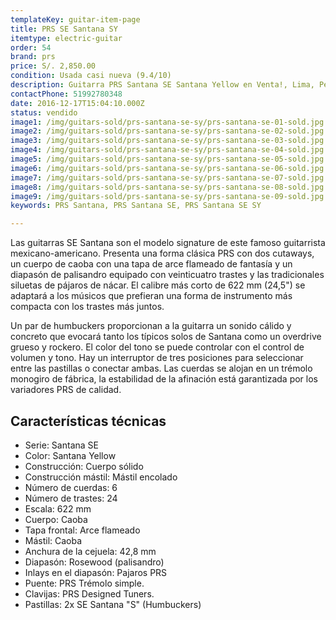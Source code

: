 ```yaml
---
templateKey: guitar-item-page
title: PRS SE Santana SY
itemtype: electric-guitar
order: 54
brand: prs
price: S/. 2,850.00
condition: Usada casi nueva (9.4/10)
description: Guitarra PRS Santana SE Santana Yellow en Venta!, Lima, Peru
contactPhone: 51992780348
date: 2016-12-17T15:04:10.000Z
status: vendido
image1: /img/guitars-sold/prs-santana-se-sy/prs-santana-se-01-sold.jpg
image2: /img/guitars-sold/prs-santana-se-sy/prs-santana-se-02-sold.jpg
image3: /img/guitars-sold/prs-santana-se-sy/prs-santana-se-03-sold.jpg
image4: /img/guitars-sold/prs-santana-se-sy/prs-santana-se-04-sold.jpg
image5: /img/guitars-sold/prs-santana-se-sy/prs-santana-se-05-sold.jpg
image6: /img/guitars-sold/prs-santana-se-sy/prs-santana-se-06-sold.jpg
image7: /img/guitars-sold/prs-santana-se-sy/prs-santana-se-07-sold.jpg
image8: /img/guitars-sold/prs-santana-se-sy/prs-santana-se-08-sold.jpg
image9: /img/guitars-sold/prs-santana-se-sy/prs-santana-se-09-sold.jpg
keywords: PRS Santana, PRS Santana SE, PRS Santana SE SY

---
```

Las guitarras SE Santana son el modelo signature de este famoso guitarrista mexicano-americano. Presenta una forma clásica PRS con dos cutaways, un cuerpo de caoba con una tapa de arce flameado de fantasía y un diapasón de palisandro equipado con veinticuatro trastes y las tradicionales siluetas de pájaros de nácar. El calibre más corto de 622 mm (24,5") se adaptará a los músicos que prefieran una forma de instrumento más compacta con los trastes más juntos.

Un par de humbuckers proporcionan a la guitarra un sonido cálido y concreto que evocará tanto los típicos solos de Santana como un overdrive grueso y rockero. El color del tono se puede controlar con el control de volumen y tono. Hay un interruptor de tres posiciones para seleccionar entre las pastillas o conectar ambas. Las cuerdas se alojan en un trémolo monogiro de fábrica, la estabilidad de la afinación está garantizada por los variadores PRS de calidad.

## Características técnicas

* Serie: Santana SE
* Color: Santana Yellow
* Construcción: Cuerpo sólido
* Construcción mástil: Mástil encolado
* Número de cuerdas: 6
* Número de trastes: 24
* Escala: 622 mm
* Cuerpo: Caoba
* Tapa frontal: Arce flameado
* Mástil: Caoba
* Anchura de la cejuela: 42,8 mm
* Diapasón: Rosewood (palisandro)
* Inlays en el diapasón: Pajaros PRS
* Puente: PRS Trémolo simple.
* Clavijas: PRS Designed Tuners.
* Pastillas: 2x SE Santana "S" (Humbuckers)